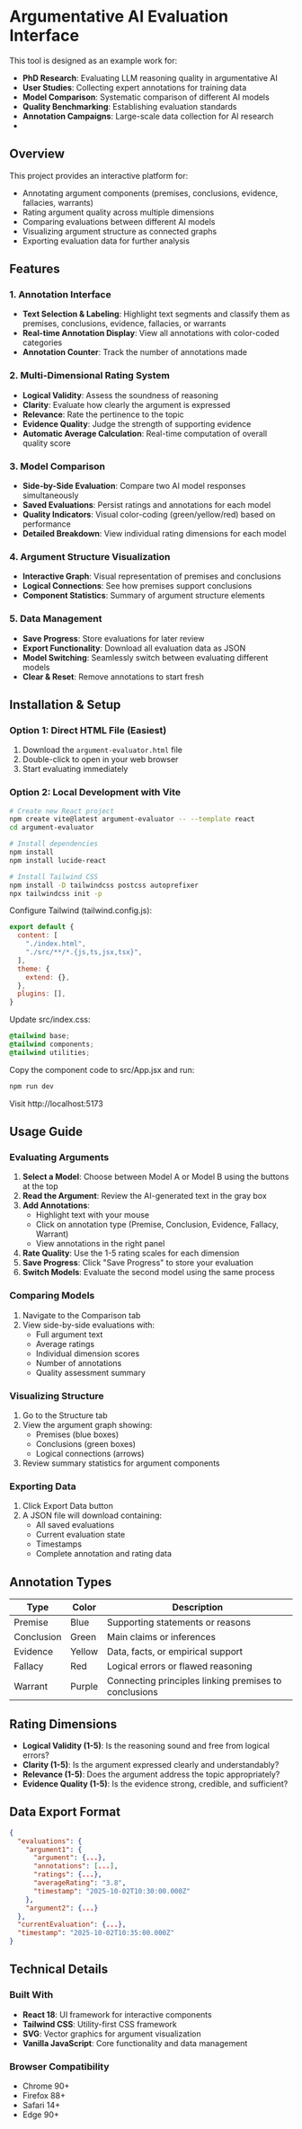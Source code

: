 # Argumentative AI Evaluation Interface

This tool is designed as an example work for:

- **PhD Research**: Evaluating LLM reasoning quality in argumentative AI
- **User Studies**: Collecting expert annotations for training data
- **Model Comparison**: Systematic comparison of different AI models
- **Quality Benchmarking**: Establishing evaluation standards
- **Annotation Campaigns**: Large-scale data collection for AI research
- 

## Overview

This project provides an interactive platform for:
- Annotating argument components (premises, conclusions, evidence, fallacies, warrants)
- Rating argument quality across multiple dimensions
- Comparing evaluations between different AI models
- Visualizing argument structure as connected graphs
- Exporting evaluation data for further analysis

## Features

### 1. Annotation Interface
- **Text Selection & Labeling**: Highlight text segments and classify them as premises, conclusions, evidence, fallacies, or warrants
- **Real-time Annotation Display**: View all annotations with color-coded categories
- **Annotation Counter**: Track the number of annotations made

### 2. Multi-Dimensional Rating System
- **Logical Validity**: Assess the soundness of reasoning
- **Clarity**: Evaluate how clearly the argument is expressed
- **Relevance**: Rate the pertinence to the topic
- **Evidence Quality**: Judge the strength of supporting evidence
- **Automatic Average Calculation**: Real-time computation of overall quality score

### 3. Model Comparison
- **Side-by-Side Evaluation**: Compare two AI model responses simultaneously
- **Saved Evaluations**: Persist ratings and annotations for each model
- **Quality Indicators**: Visual color-coding (green/yellow/red) based on performance
- **Detailed Breakdown**: View individual rating dimensions for each model

### 4. Argument Structure Visualization
- **Interactive Graph**: Visual representation of premises and conclusions
- **Logical Connections**: See how premises support conclusions
- **Component Statistics**: Summary of argument structure elements

### 5. Data Management
- **Save Progress**: Store evaluations for later review
- **Export Functionality**: Download all evaluation data as JSON
- **Model Switching**: Seamlessly switch between evaluating different models
- **Clear & Reset**: Remove annotations to start fresh


## Installation & Setup

### Option 1: Direct HTML File (Easiest)

1. Download the `argument-evaluator.html` file
2. Double-click to open in your web browser
3. Start evaluating immediately

### Option 2: Local Development with Vite

```bash
# Create new React project
npm create vite@latest argument-evaluator -- --template react
cd argument-evaluator

# Install dependencies
npm install
npm install lucide-react

# Install Tailwind CSS
npm install -D tailwindcss postcss autoprefixer
npx tailwindcss init -p
```

Configure Tailwind (tailwind.config.js):
```javascript
export default {
  content: [
    "./index.html",
    "./src/**/*.{js,ts,jsx,tsx}",
  ],
  theme: {
    extend: {},
  },
  plugins: [],
}
```

Update src/index.css:
```css
@tailwind base;
@tailwind components;
@tailwind utilities;
```

Copy the component code to src/App.jsx and run:
```bash
npm run dev
```

Visit http://localhost:5173

## Usage Guide

### Evaluating Arguments

1. **Select a Model**: Choose between Model A or Model B using the buttons at the top
2. **Read the Argument**: Review the AI-generated text in the gray box
3. **Add Annotations**:
   - Highlight text with your mouse
   - Click on annotation type (Premise, Conclusion, Evidence, Fallacy, Warrant)
   - View annotations in the right panel
4. **Rate Quality**: Use the 1-5 rating scales for each dimension
5. **Save Progress**: Click "Save Progress" to store your evaluation
6. **Switch Models**: Evaluate the second model using the same process

### Comparing Models

1. Navigate to the Comparison tab
2. View side-by-side evaluations with:
   - Full argument text
   - Average ratings
   - Individual dimension scores
   - Number of annotations
   - Quality assessment summary

### Visualizing Structure

1. Go to the Structure tab
2. View the argument graph showing:
   - Premises (blue boxes)
   - Conclusions (green boxes)
   - Logical connections (arrows)
3. Review summary statistics for argument components

### Exporting Data

1. Click Export Data button
2. A JSON file will download containing:
   - All saved evaluations
   - Current evaluation state
   - Timestamps
   - Complete annotation and rating data

## Annotation Types

| Type | Color | Description |
|------|-------|-------------|
| Premise | Blue | Supporting statements or reasons |
| Conclusion | Green | Main claims or inferences |
| Evidence | Yellow | Data, facts, or empirical support |
| Fallacy | Red | Logical errors or flawed reasoning |
| Warrant | Purple | Connecting principles linking premises to conclusions |

## Rating Dimensions

- **Logical Validity (1-5)**: Is the reasoning sound and free from logical errors?
- **Clarity (1-5)**: Is the argument expressed clearly and understandably?
- **Relevance (1-5)**: Does the argument address the topic appropriately?
- **Evidence Quality (1-5)**: Is the evidence strong, credible, and sufficient?

## Data Export Format

```json
{
  "evaluations": {
    "argument1": {
      "argument": {...},
      "annotations": [...],
      "ratings": {...},
      "averageRating": "3.8",
      "timestamp": "2025-10-02T10:30:00.000Z"
    },
    "argument2": {...}
  },
  "currentEvaluation": {...},
  "timestamp": "2025-10-02T10:35:00.000Z"
}
```


## Technical Details

### Built With

- **React 18**: UI framework for interactive components
- **Tailwind CSS**: Utility-first CSS framework
- **SVG**: Vector graphics for argument visualization
- **Vanilla JavaScript**: Core functionality and data management

### Browser Compatibility

- Chrome 90+
- Firefox 88+
- Safari 14+
- Edge 90+
